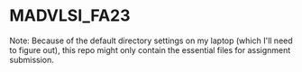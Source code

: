 # MADVLSI_FA23
Note: Because of the default directory settings on my laptop (which I'll need to figure out), this repo might only contain the essential files for assignment submission. 
